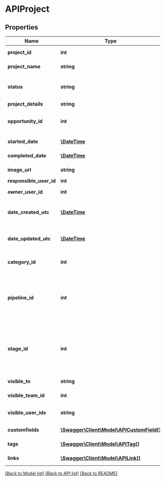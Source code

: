 # APIProject

## Properties
Name | Type | Description | Notes
------------ | ------------- | ------------- | -------------
**project_id** | **int** | Unique ID for the Project record | [optional] 
**project_name** | **string** | Name of the Project (required) | 
**status** | **string** | Status: Abandoned, Cancelled, Completed, Deferred, In Progress or Not Started | 
**project_details** | **string** | Details of the Project | [optional] 
**opportunity_id** | **int** | Unique ID for the Opportunity from which the Project may have been converted | [optional] 
**started_date** | [**\DateTime**](\DateTime.md) | Date Project started, in YYYY-MM-DD format | [optional] 
**completed_date** | [**\DateTime**](\DateTime.md) | Date Project completed, in YYYY-MM-DD format | [optional] 
**image_url** | **string** | URL of the Image for the Project | [optional] 
**responsible_user_id** | **int** | Responsible user ID | [optional] 
**owner_user_id** | **int** | User ID of the Project record owner | [optional] 
**date_created_utc** | [**\DateTime**](\DateTime.md) | Date and time Project record created, as Coordinated Universal Time | [optional] 
**date_updated_utc** | [**\DateTime**](\DateTime.md) | Date and time Project record updated, as Coordinated Universal Time | [optional] 
**category_id** | **int** | The Category ID of the Project, if it has been assigned to one. | [optional] 
**pipeline_id** | **int** | The Pipeline ID that the Project is in, if it has been assigned to one. Note: This is a read-only field, to update the Pipeline please use the /Projects/{id}/Pipeline endpoint. | [optional] 
**stage_id** | **int** | The Stage ID of the Stage the Project is in, if it has been assigned to one. Note: This is a read-only field, to update the Pipeline Stage please use the /Projects/{id}/PipelineStage endpoint. | [optional] 
**visible_to** | **string** | Visible To: Everyone, Owner, Team or Individuals | [optional] 
**visible_team_id** | **int** | If VISIBLE_TO is &#39;Team&#39;, the TEAM_ID | [optional] 
**visible_user_ids** | **string** | If VISIBLE_TO is &#39;Individuals&#39;, a comma separated list of user IDs | [optional] 
**customfields** | [**\Swagger\Client\Model\APICustomField[]**](APICustomField.md) | Set of Custom Fields attached to the Project | [optional] 
**tags** | [**\Swagger\Client\Model\APITag[]**](APITag.md) | Set of Tags attached to the Project | [optional] 
**links** | [**\Swagger\Client\Model\APILink[]**](APILink.md) | Set of Links attached to the Project | [optional] 

[[Back to Model list]](../README.md#documentation-for-models) [[Back to API list]](../README.md#documentation-for-api-endpoints) [[Back to README]](../README.md)


